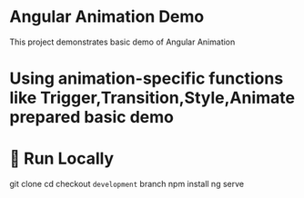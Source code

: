 # Angular Animation Demo
This project demonstrates basic demo of Angular Animation


# Using animation-specific functions like Trigger,Transition,Style,Animate prepared basic demo


# 🔧 Run Locally
git clone <repo>
cd <project>
checkout `development` branch
npm install
ng serve
